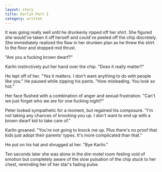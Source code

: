 ```yaml
---
layout: story
title: Karlin Part I
category: written
---
```


It was going really well until he drunkenly ripped off her shirt. She figured she would've taken it off herself and could've peeled off the chip discretely. She immediately realized the flaw in her drunken plan as he threw the shirt to the floor and stopped mid thrust.

"Are you a fucking brown dwarf?"

Karlin instinctively put her hand over the chip. "Does it really matter?"

He lept off of her. "Yes it matters. I don't want anything to do with people like you." He paused while zipping his pants. "How misleading. You look so hot."

Her face flushed with a combination of anger and sexual frustration. "Can't we just forget who we are for one fucking night?"

Peter looked sympathetic for a moment, but regained his composure. "I'm not taking any chances of knocking you up. I don't want to end up with a brown dwarf kid to take care of."

Karlin groaned. "You're not going to knock me up. Plus there's no proof that kids just adopt their parents' types. It's more complicated than that."

He put on his hat and shrugged at her. "Bye Karlin."

Ten seconds later she was alone in the dim motel room feeling void of emotion but completely aware of the slow pulsation of the chip stuck to her chest, reminding her of her star's fading pulse.

<!-- <script>
function leftArrowPressed() {
   // Your stuff here
}

function rightArrowPressed() {
  window.location.href = '{% post_url 2015-03-01-leni %}';
}

document.onkeydown = function(evt) {
    evt = evt || window.event;
    switch (evt.keyCode) {
        case 37:
            leftArrowPressed();
            break;
        case 39:
            rightArrowPressed();
            break;
    }
};

</script> -->
